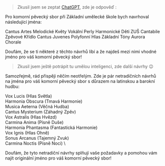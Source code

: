 > Zkusil jsem se zeptat [ChatGPT](https://chat.openai.com/), zde je odpověď :

Pro komorní pěvecký sbor při Základní umělecké škole bych navrhoval následující jména:

Cantus Artes
Melodické Květy
Vokální Perly
Harmonické Děti
ZUŠ Cantabile
Zpěvové Křídlo
Cantus Juvenes
Polyfonní Hlas
Základní Tóny
Aurora Chorale

Doufám, že se ti některé z těchto návrhů líbí a že najdeš mezi nimi vhodné jméno pro váš komorní pěvecký sbor!

> Zkusil jsem ještě potrápit tu umělou inteligenci, zde další návrhy 😉

Samozřejmě, rád přispěji něčím neotřelým. Zde je pár netradičních návrhů na jména pro váš komorní pěvecký sbor s důrazem na latinskou a barokní hudbu:

Vox Lucis (Hlas Světla) \
Harmonia Obscura (Tmavá Harmonie) \
Musica Aeterna (Věčná Hudba) \
Cantus Mysterium (Záhadný Zpěv) \
Vox Astralis (Hlas Hvězd) \
Carmina Anima (Písně Duše) \
Harmonia Phantasma (Fantastická Harmonie) \
Vox Ignis (Hlas Ohně) \
Sonus Arcanus (Tajemný Zvuk) \
Carmina Noctis (Písně Noci) \

Doufám, že tyto netradiční návrhy splňují vaše požadavky a pomohou vám najít originální jméno pro váš komorní pěvecký sbor!